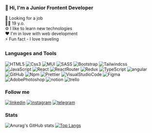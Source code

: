 ### 👋 Hi, I'm a Junior Frontent Developer
🏢 Looking for a job <br>
👦🏻 19 y.o.<br>
⚙️ I like to learn new technologies<br>
❤️ I'm in love with web development<br>
⚡ Fun fact - I love traveling
### Languages and Tools
![HTML5](https://img.shields.io/badge/HTML5-090909?style=for-the-badge&logo=HTML5&logoColor=FF7A00)
![Css3](https://img.shields.io/badge/Css3-090909?style=for-the-badge&logo=Css3&logoColor=47C5FB)
![MUI](https://img.shields.io/badge/MUI-090909?style=for-the-badge&logo=MUI&logoColor=47C5FB)
![SASS](https://img.shields.io/badge/SASS-090909?style=for-the-badge&logo=SASS&logoColor=CC6699)
![Bootstrap](https://img.shields.io/badge/Bootstrap-090909?style=for-the-badge&logo=Bootstrap&logoColor=7952B3)
![Tailwindcss](https://img.shields.io/badge/Tailwindcss-090909?style=for-the-badge&logo=Tailwindcss&logoColor=00000) <br>
![JavaScript](https://img.shields.io/badge/JavaScript-090909?style=for-the-badge&logo=JavaScript&logoColor=FFD200)
![React](https://img.shields.io/badge/React-090909?style=for-the-badge&logo=React&logoColor=47C5FB)
![ReactRouter](https://img.shields.io/badge/ReactRouter-090909?style=for-the-badge&logo=ReactRouter&logoColor=00000)
![Redux](https://img.shields.io/badge/Redux-090909?style=for-the-badge&logo=Redux&logoColor=BD00FF)
![TypeScript](https://img.shields.io/badge/TypeScript-090909?style=for-the-badge&logo=TypeScript&logoColor=47C5FB)
![angular](https://img.shields.io/badge/angular-090909?style=for-the-badge&logo=angular&logoColor=DD0031)                   
![GitHub](https://img.shields.io/badge/GitHub-090909?style=for-the-badge&logo=GitHub&logoColor=00000)
![Npm](https://img.shields.io/badge/Npm-090909?style=for-the-badge&logo=Npm&logoColor=FF0000)
![Prettier](https://img.shields.io/badge/Prettier-090909?style=for-the-badge&logo=Prettier&logoColor=FFD200)
![VisualStudioCode](https://img.shields.io/badge/VisualStudioCode-090909?style=for-the-badge&logo=VisualStudioCode&logoColor=47C5FB)
![Figma](https://img.shields.io/badge/Figma-090909?style=for-the-badge&logo=Figma&logoColor=F24E1E)
![AdobePhotoshop](https://img.shields.io/badge/AdobePhotoshop-090909?style=for-the-badge&logo=AdobePhotoshop&logoColor=31A8FF)
![notion](https://img.shields.io/badge/notion-090909?style=for-the-badge&logo=notion&logoColor=00000)
![trello](https://img.shields.io/badge/trello-090909?style=for-the-badge&logo=trello&logoColor=00000)
### Follow me
[![linkedin](https://img.shields.io/badge/linkedin-090909?style=for-the-badge&logo=linkedin&logoColor=0A66C2)](https://www.linkedin.com/in/dmytro-katsubo/)
[![instagram](https://img.shields.io/badge/instagram-090909?style=for-the-badge&logo=instagram&logoColor=E4405F)](https://instagram.com/_dmytro.21_?igshid=ZGUzMzM3NWJiOQ==)
[![telegram](https://img.shields.io/badge/telegram-090909?style=for-the-badge&logo=telegram&logoColor=26A5E4)](https://t.me/katsuboushi)
### Stats
![Anurag's GitHub stats](https://github-readme-stats.vercel.app/api?username=KatsuboDmytro&hide=stars,issues&show_icons=true&theme=dark)
[![Top Langs](https://github-readme-stats.vercel.app/api/top-langs/?username=KatsuboDmytro&layout=compact&theme=dark)](https://github.com/KatsuboDmytro/github-readme-stats)
